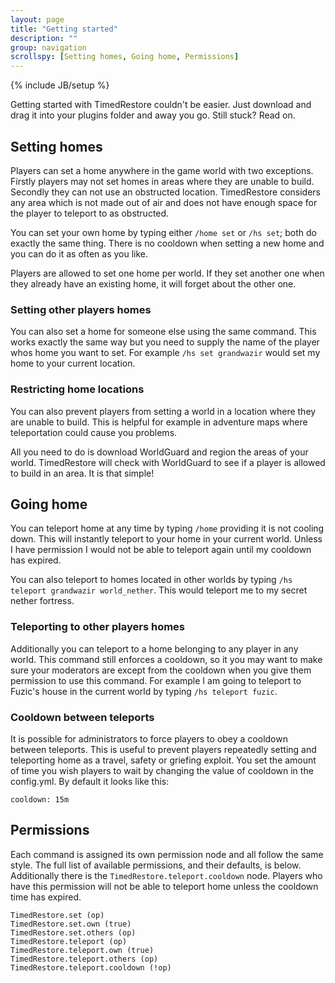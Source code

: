 ```yaml
---
layout: page
title: "Getting started"
description: ""
group: navigation
scrollspy: [Setting homes, Going home, Permissions] 
---
```

{% include JB/setup %}

<p class="lead">Getting started with TimedRestore couldn't be easier. Just download and drag it into your plugins folder and away you go. Still stuck? Read on.</p>

## Setting homes

Players can set a home anywhere in the game world with two exceptions. Firstly players may not set homes in areas where they are unable to build. Secondly they can not use an obstructed location. TimedRestore considers any area which is not made out of air and does not have enough space for the player to teleport to as obstructed.

You can set your own home by typing either `/home set` or `/hs set`; both do exactly the same thing. There is no cooldown when setting a new home and you can do it as often as you like.

Players are allowed to set one home per world. If they set another one when they already have an existing home, it will forget about the other one.

### Setting other players homes

You can also set a home for someone else using the same command. This works exactly the same way but you need to supply the name of the player whos home you want to set. For example `/hs set grandwazir` would set my home to your current location.

### Restricting home locations

You can also prevent players from setting a world in a location where they are unable to build. This is helpful for example in adventure maps where teleportation could cause you problems.

All you need to do is download WorldGuard and region the areas of your world. TimedRestore will check with WorldGuard to see if a player is allowed to build in an area. It is that simple!
## Going home

You can teleport home at any time by typing `/home` providing it is not cooling down. This will instantly teleport to your home in your current world. Unless I have permission I would not be able to teleport again until my cooldown has expired.

You can also teleport to homes located in other worlds by typing `/hs teleport grandwazir world_nether`. This would teleport me to my secret nether fortress.

### Teleporting to other players homes

Additionally you can teleport to a home belonging to any player in any world. This command still enforces a cooldown, so it you may want to make sure your moderators are except from the cooldown when you give them permission to use this command. For example I am going to teleport to Fuzic's house in the current world by typing `/hs teleport fuzic`.

### Cooldown between teleports

It is possible for administrators to force players to obey a cooldown between teleports. This is useful to prevent players repeatedly setting and teleporting home as a travel, safety or griefing exploit. You set the amount of time you wish players to wait by changing the value of cooldown in the config.yml. By default it looks like this:

    cooldown: 15m

## Permissions

Each command is assigned its own permission node and all follow the same style. The full list of available permissions, and their defaults, is below. Additionally there is the `TimedRestore.teleport.cooldown` node. Players who have this permission will not be able to teleport home unless the cooldown time has expired.

    TimedRestore.set (op)
    TimedRestore.set.own (true)
    TimedRestore.set.others (op)
    TimedRestore.teleport (op)
    TimedRestore.teleport.own (true)
    TimedRestore.teleport.others (op)
    TimedRestore.teleport.cooldown (!op)
